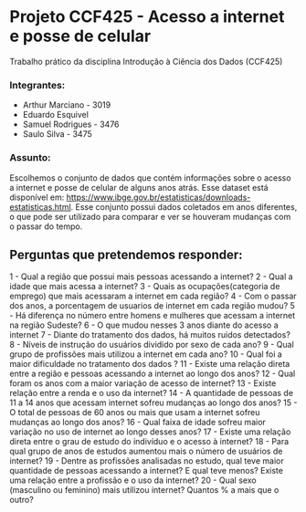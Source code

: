 # Projeto CCF425 - Acesso a internet e posse de celular
Trabalho prático da disciplina Introdução à Ciência dos Dados (CCF425)

### Integrantes:
  - Arthur Marciano - 3019
  - Eduardo Esquivel
  - Samuel Rodrigues - 3476
  - Saulo Silva - 3475

### Assunto:
  Escolhemos o conjunto de dados que contém informações sobre o acesso a internet e posse de celular de alguns anos atrás. Esse dataset está disponível em: https://www.ibge.gov.br/estatisticas/downloads-estatisticas.html. Esse conjunto possui dados coletados em anos diferentes, o que pode ser utilizado para comparar e ver se houveram mudanças com o passar do tempo.

## Perguntas que pretendemos responder:
  
1 - Qual a região que possui mais pessoas acessando a internet?
2 - Qual a idade que mais acessa a internet?
3 - Quais as ocupações(categoria de emprego) que mais acessaram a internet em cada região?
4 - Com o passar dos anos, a porcentagem de usuarios de internet em cada região mudou?
5 - Há diferença no número entre homens e mulheres que acessam a internet na região Sudeste?
6 - O que mudou nesses 3 anos diante do acesso a internet
7 - Diante do tratamento dos dados, há muitos ruidos detectados?
8 - Níveis de instrução do usuários dividido por sexo de cada ano?
9 -  Qual grupo de profissões mais utilizou a internet em cada ano?
10 - Qual foi a maior dificuldade no tratamento dos dados ? 
11 - Existe uma relação direta entre a região e pessoas acessando a internet ao longo dos anos?
12 - Qual foram os anos com a maior variação de acesso de internet?
13 - Existe relação entre a renda e o uso da internet?
14 - A quantidade de pessoas de 11 a 14 anos que acessam internet sofreu mudanças ao longo dos anos?
15 - O total de pessoas de 60 anos ou mais que usam a internet sofreu mudanças ao longo dos anos?
16 -  Qual faixa de idade sofreu maior variação no uso de internet ao longo desses anos?
17 -  Existe uma relação direta entre o grau de estudo do indivíduo e o acesso à internet?
18 - Para qual grupo de anos de estudos aumentou mais o número de usuários de internet?
19 - Dentre as profissões analisadas no estudo, qual teve maior quantidade de pessoas acessando a internet? E qual teve menos? Existe uma relação entre a profissão e o uso da internet?
20 - Qual sexo (masculino ou feminino) mais utilizou internet? Quantos % a mais que o outro?

